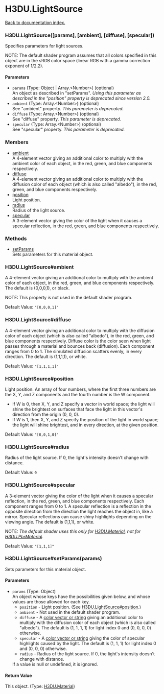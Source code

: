 # H3DU.LightSource

[Back to documentation index.](index.md)

### H3DU.LightSource([params], [ambient], [diffuse], [specular]) <a id='H3DU.LightSource'></a>

Specifies parameters for light sources.

NOTE: The default shader program assumes that all colors specified in this object are in
the sRGB color space (linear RGB with a gamma correction exponent of 1/2.2).

#### Parameters

* `params` (Type: Object | Array.&lt;Number>) (optional)<br>
    An object as described in "setParams". <i>Using this parameter as described in the "position" property is deprecated since version 2.0.</i>
* `ambient` (Type: Array.&lt;Number>) (optional)<br>
    See "ambient" property. <i>This parameter is deprecated.</i>
* `diffuse` (Type: Array.&lt;Number>) (optional)<br>
    See "diffuse" property. <i>This parameter is deprecated.</i>
* `specular` (Type: Array.&lt;Number>) (optional)<br>
    See "specular" property. <i>This parameter is deprecated.</i>

### Members

* [ambient](#H3DU.LightSource_ambient)<br>A 4-element vector giving an additional color to multiply with the ambient
color of each object, in the red, green,
and blue components respectively.
* [diffuse](#H3DU.LightSource_diffuse)<br>A 4-element vector giving an additional color to multiply with the diffusion
color of each object (which is also called "albedo"), in the red, green,
and blue components respectively.
* [position](#H3DU.LightSource_position)<br>Light position.
* [radius](#H3DU.LightSource_radius)<br>Radius of the light source.
* [specular](#H3DU.LightSource_specular)<br>A 3-element vector giving the color of the light when it causes a specular
reflection, in the red, green,
and blue components respectively.

### Methods

* [setParams](#H3DU.LightSource_H3DU.LightSource_setParams)<br>Sets parameters for this material object.

### H3DU.LightSource#ambient <a id='H3DU.LightSource_ambient'></a>

A 4-element vector giving an additional color to multiply with the ambient
color of each object, in the red, green,
and blue components respectively.
The default is (0,0,0,1), or black.

NOTE: This property is not used in the default shader program.

Default Value: `"[0,0,0,1]"`

### H3DU.LightSource#diffuse <a id='H3DU.LightSource_diffuse'></a>

A 4-element vector giving an additional color to multiply with the diffusion
color of each object (which is also called "albedo"), in the red, green,
and blue components respectively. Diffuse color is the color
seen when light passes through a material and bounces back (diffusion).
Each component ranges from 0 to 1.
The simulated diffusion scatters evenly, in every direction.
The default is (1,1,1,1), or white.

Default Value: `"[1,1,1,1]"`

### H3DU.LightSource#position <a id='H3DU.LightSource_position'></a>

Light position. An array of four numbers, where the first three numbers are the X, Y, and Z components and the fourth number is the W component.<ul>
<li> If W is 0, then X, Y, and Z specify a vector in world space; the light will shine the brightest on surfaces that face the light in
this vector's direction from the origin (0, 0, 0).
<li> If W is 1, then X, Y, and Z specify the position of the light in world space; the light will shine brightest, and in every direction, at the given position.</ul>

Default Value: `"[0,0,1,0]"`

### H3DU.LightSource#radius <a id='H3DU.LightSource_radius'></a>

Radius of the light source. If 0, the light's intensity doesn't change
with distance.

Default Value: `0`

### H3DU.LightSource#specular <a id='H3DU.LightSource_specular'></a>

A 3-element vector giving the color of the light when it causes a specular
reflection, in the red, green,
and blue components respectively. Each component ranges from 0 to 1.
A specular reflection is a reflection in the opposite direction from the direction
the light reaches the object in, like a mirror. Specular reflections can cause shiny
highlights depending on the viewing angle.
The default is (1,1,1), or white.

NOTE: <i>The default shader uses this only for <a href="H3DU.Material.md">H3DU.Material</a>, not
for <a href="H3DU.md#H3DU.PbrMaterial">H3DU.PbrMaterial</a>.</i>

Default Value: `"[1,1,1]"`

### H3DU.LightSource#setParams(params) <a id='H3DU.LightSource_H3DU.LightSource_setParams'></a>

Sets parameters for this material object.

#### Parameters

* `params` (Type: Object)<br>
    An object whose keys have the possibilities given below, and whose values are those allowed for each key.<ul> <li><code>position</code> - Light position. (See <a href="H3DU.LightSource.md#H3DU.LightSource_position">H3DU.LightSource#position</a>.) <li><code>ambient</code> - Not used in the default shader program. <li><code>diffuse</code> - A <a href="H3DU.md#H3DU.toGLColor">color vector or string</a> giving an additional color to multiply with the diffusion color of each object (which is also called "albedo"). The default is (1, 1, 1, 1) for light index 0 and (0, 0, 0, 0) otherwise. <li><code>specular</code> - A <a href="H3DU.md#H3DU.toGLColor">color vector or string</a> giving the color of specular highlights caused by the light. The default is (1, 1, 1) for light index 0 and (0, 0, 0) otherwise. <li><code>radius</code> - Radius of the light source. If 0, the light's intensity doesn't change with distance. </ul> If a value is null or undefined, it is ignored.

#### Return Value

This object. (Type: <a href="H3DU.Material.md">H3DU.Material</a>)
